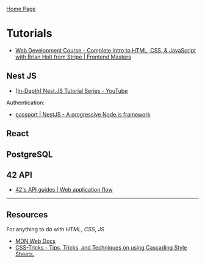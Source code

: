 [Home Page](./00_Documentation.md)
# Tutorials

- [Web Development Course - Complete Intro to HTML, CSS, & JavaScript with Brian Holt from Stripe | Frontend Masters](https://frontendmasters.com/courses/web-development-v3/)

## Nest JS
- [[In-Depth] Nest.JS Tutorial Series - YouTube](https://www.youtube.com/playlist?list=PL_cUvD4qzbkw-phjGK2qq0nQiG6gw1cKK)

Authentication:
- [passport | NestJS - A progressive Node.js framework](https://docs.nestjs.com/recipes/passport)

## React

## PostgreSQL

## 42 API
- [42's API guides | Web application flow](https://api.intra.42.fr/apidoc/guides/web_application_flow)


---
## Resources
For anything to do with *HTML*, *CSS*, *JS*
- [MDN Web Docs](https://developer.mozilla.org/en-US/)
- [CSS-Tricks - Tips, Tricks, and Techniques on using Cascading Style Sheets.](https://css-tricks.com/)
